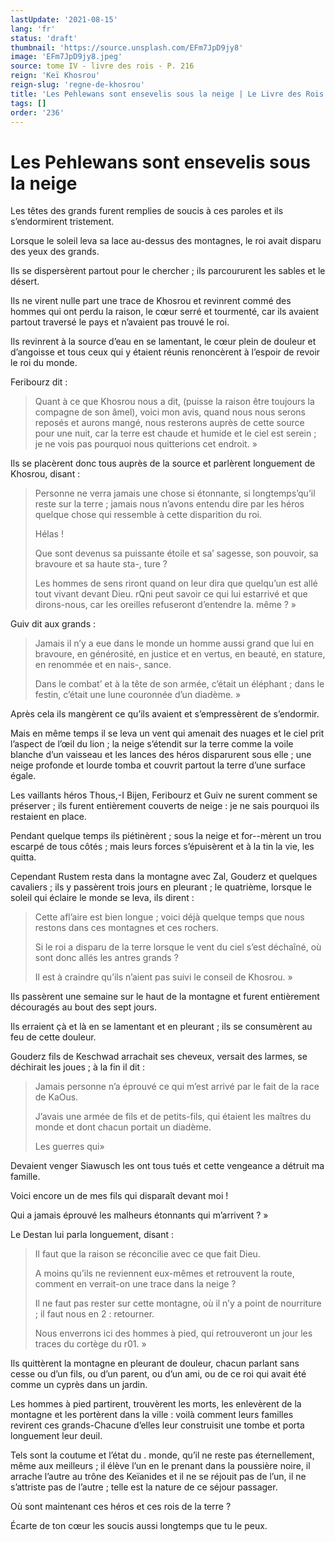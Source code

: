 ```yaml
---
lastUpdate: '2021-08-15'
lang: 'fr'
status: 'draft'
thumbnail: 'https://source.unsplash.com/EFm7JpD9jy8'
image: 'EFm7JpD9jy8.jpeg'
source: tome IV - livre des rois - P. 216
reign: 'Keï Khosrou'
reign-slug: 'regne-de-khosrou'
title: 'Les Pehlewans sont ensevelis sous la neige | Le Livre des Rois | Shâhnâmeh'
tags: []
order: '236'
---
```


<!-- LTeX: language=fr -->

# Les Pehlewans sont ensevelis sous la neige

Les têtes des grands furent remplies de soucis à ces paroles et ils s’endormirent tristement.

Lorsque le soleil leva sa lace au-dessus des montagnes, le roi avait disparu des yeux des grands.

Ils se dispersèrent partout pour le chercher ; ils parcoururent les sables et le désert.

Ils ne virent nulle part une trace de Khosrou et revinrent commé des hommes qui ont perdu la raison, le cœur serré et tourmenté, car ils avaient partout traversé le pays et n’avaient pas trouvé le roi.

Ils revinrent à la source d’eau en se lamentant, le cœur plein de douleur et d’angoisse et tous ceux qui y étaient réunis renoncèrent à l’espoir de revoir le roi du monde.

Feribourz dit :

> Quant à ce que Khosrou nous a dit, (puisse la raison être toujours la compagne de son âmel), voici mon avis, quand nous nous serons reposés et aurons mangé, nous resterons auprès de cette source pour une nuit, car la terre est chaude et humide et le ciel est serein ; je ne vois pas pourquoi nous quitterions cet endroit. »

Ils se placèrent donc tous auprès de la source et parlèrent longuement de Khosrou, disant :

> Personne ne verra jamais une chose si étonnante, si longtemps’qu’il reste sur la terre ; jamais nous n’avons entendu dire par les héros quelque chose qui ressemble à cette disparition du roi.
>
> Hélas !
>
> Que sont devenus sa puissante étoile et sa’ sagesse, son pouvoir, sa bravoure et sa haute sta-, ture ?
>
> Les hommes de sens riront quand on leur dira que quelqu’un est allé tout vivant devant Dieu. rQni peut savoir ce qui lui estarrivé et que dirons-nous, car les oreilles refuseront d’entendre la. même ? »

Guiv dit aux grands :

> Jamais il n’y a eue dans le monde un homme aussi grand que lui en bravoure, en générosité, en justice et en vertus, en beauté, en stature, en renommée et en nais-, sance.
>
> Dans le combat’ et à la tête de son armée, c’était un éléphant ; dans le festin, c’était une lune couronnée d’un diadème. »

Après cela ils mangèrent ce qu’ils avaient et s’empressèrent de s’endormir.

Mais en même temps il se leva un vent qui amenait des nuages et le ciel prit l’aspect de l’œil du lion ; la neige s’étendit sur la terre comme la voile blanche d’un vaisseau et les lances des héros disparurent sous elle ; une neige profonde et lourde tomba et couvrit partout la terre d’une surface égale.

Les vaillants héros Thous,-I Bijen, Feribourz et Guiv ne surent comment se préserver ; ils furent entièrement couverts de neige : je ne sais pourquoi ils restaient en place.

Pendant quelque temps ils piétinèrent ; sous la neige et for--mèrent un trou escarpé de tous côtés ; mais leurs forces s’épuisèrent et à la tin la vie, les quitta.

Cependant Rustem resta dans la montagne avec Zal, Gouderz et quelques cavaliers ; ils y passèrent trois jours en pleurant ; le quatrième, lorsque le soleil qui éclaire le monde se leva, ils dirent :

> Cette afl’aire est bien longue ; voici déjà quelque temps que nous restons dans ces montagnes et ces rochers.
>
> Si le roi a disparu de la terre lorsque le vent du ciel s’est déchaîné, où sont donc allés les antres grands ?
>
> Il est à craindre qu’ils n’aient pas suivi le conseil de Khosrou. »

Ils passèrent une semaine sur le haut de la montagne et furent entièrement découragés au bout des sept jours.

Ils erraient çà et là en se lamentant et en pleurant ; ils se consumèrent au feu de cette douleur.

Gouderz fils de Keschwad arrachait ses cheveux, versait des larmes, se déchirait les joues ; à la fin il dit :

> Jamais personne n’a éprouvé ce qui m’est arrivé par le fait de la race de KaOus.
>
> J’avais une armée de fils et de petits-fils, qui étaient les maîtres du monde et dont chacun portait un diadème.
>
> Les guerres qui»

Devaient venger Siawusch les ont tous tués et cette vengeance a détruit ma famille.

Voici encore un de mes fils qui disparaît devant moi !

Qui a jamais éprouvé les malheurs étonnants qui m’arrivent ? »

Le Destan lui parla longuement, disant :

> Il faut que la raison se réconcilie avec ce que fait Dieu.
>
> A moins qu’ils ne reviennent eux-mêmes et retrouvent la route, comment en verrait-on une trace dans la neige ?
>
> Il ne faut pas rester sur cette montagne, où il n’y a point de nourriture ; il faut nous en 2 : retourner.
>
> Nous enverrons ici des hommes à pied, qui retrouveront un jour les traces du cortège du r01. »

Ils quittèrent la montagne en pleurant de douleur, chacun parlant sans cesse ou d’un fils, ou d’un parent, ou d’un ami, ou de ce roi qui avait été comme un cyprès dans un jardin.

Les hommes à pied partirent, trouvèrent les morts, les enlevèrent de la montagne et les portèrent dans la ville : voilà comment leurs familles revirent ces grands-Chacune d’elles leur construisit une tombe et porta longuement leur deuil.

Tels sont la coutume et l’état du . monde, qu’il ne reste pas éternellement, même aux meilleurs ; il élève l’un en le prenant dans la poussière noire, il arrache l’autre au trône des Keïanides et il ne se réjouit pas de l’un, il ne s’attriste pas de l’autre ; telle est la nature de ce séjour passager.

Où sont maintenant ces héros et ces rois de la terre ?

Écarte de ton cœur les soucis aussi longtemps que tu le peux.
